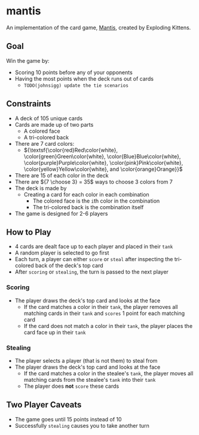 # mantis
An implementation of the card game, [Mantis](https://www.explodingkittens.com/products/mantis), created by Exploding Kittens.

## Goal
Win the game by:
- Scoring 10 points before any of your opponents
- Having the most points when the deck runs out of cards
  - `TODO(johnsigg) update the tie scenarios`

## Constraints
- A deck of 105 unique cards
- Cards are made up of two parts
  - A colored face
  - A tri-colored back
- There are 7 card colors:
  - ${\textsf{\color{red}Red\color{white}, \color{green}Green\color{white}, \color{Blue}Blue\color{white}, \color{purple}Purple\color{white}, \color{pink}Pink\color{white}, \color{yellow}Yellow\color{white}, and \color{orange}Orange}}$
- There are 15 of each color in the deck
- There are ${7 \choose 3} = 35$ ways to choose 3 colors from 7
- The deck is made by
  - Creating a card for each color in each combination
    - The colored face is the `i`th color in the combination
    - The tri-colored back is the combination itself
- The game is designed for 2-6 players

## How to Play
- 4 cards are dealt face up to each player and placed in their `tank`
- A random player is selected to go first
- Each turn, a player can either `score` or `steal` after inspecting the tri-colored back of the deck's top card
- After `scoring` or `stealing`, the turn is passed to the next player

### Scoring
- The player draws the deck's top card and looks at the face
  - If the card matches a color in their `tank`, the player removes all matching cards in their `tank` and `scores` 1 point for each matching card
  - If the card does not match a color in their `tank`, the player places the card face up in their `tank`

### Stealing
- The player selects a player (that is not them) to steal from
- The player draws the deck's top card and looks at the face
  - If the card matches a color in the stealee's `tank`, the player moves all matching cards from the stealee's `tank` into their `tank`
  - The player does <b>not</b> `score` these cards
 
## Two Player Caveats
- The game goes until 15 points instead of 10
- Successfully `stealing` causes you to take another turn
